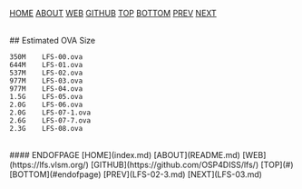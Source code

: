 ---
---

[HOME](index.md)
[ABOUT](README.md)
[WEB](https://lfs.vlsm.org/)
[GITHUB](https://github.com/OSP4DISS/lfs/)
[TOP](#)
[BOTTOM](#endofpage)
[PREV](LFS-02-3.md)
[NEXT](LFS-03.md)

<br>
## Estimated OVA Size

```
350M	LFS-00.ova
644M	LFS-01.ova
537M	LFS-02.ova
977M	LFS-03.ova
977M	LFS-04.ova
1.5G	LFS-05.ova
2.0G	LFS-06.ova
2.0G	LFS-07-1.ova
2.6G	LFS-07-7.ova
2.3G 	LFS-08.ova

```

<br>
#### ENDOFPAGE
[HOME](index.md)
[ABOUT](README.md)
[WEB](https://lfs.vlsm.org/)
[GITHUB](https://github.com/OSP4DISS/lfs/)
[TOP](#)
[BOTTOM](#endofpage)
[PREV](LFS-02-3.md)
[NEXT](LFS-03.md)

<br>

